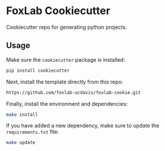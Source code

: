 # FoxLab Cookiecutter

Cookiecutter repo for generating python projects.

## Usage

Make sure the `cookiecutter` package is installed:

```bash
pip install cookiecutter
```

Next, install the template directly from this repo:

```bash
https://github.com/foxlab-ucdavis/foxlab-cookie.git
```

Finally, install the environment and dependencies:

```bash
make install
```

If you have added a new dependency, make sure to update the `requirements.txt` file:

```bash
make update
```
